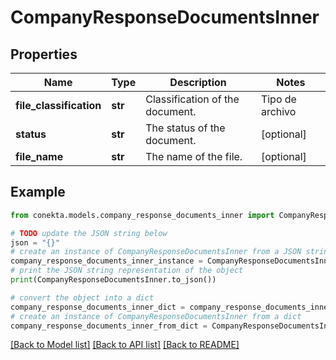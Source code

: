 # CompanyResponseDocumentsInner


## Properties

Name | Type | Description | Notes
------------ | ------------- | ------------- | -------------
**file_classification** | **str** | Classification of the document.  | Tipo de archivo              | Descripción                                               | | :--------------------------- | :-------------------------------------------------------- | | &#x60;id_legal_representative&#x60;      | identificación oficial frente                             | | &#x60;id_legal_representative_back&#x60; | identificación oficial atrás                              | | &#x60;cfdi&#x60;                         | Prueba de situación fiscal                                | | &#x60;constitutive_act_basic&#x60;       | Acta constitutiva                                         | | &#x60;proof_of_address&#x60;             | Comprobante de domicilio del negocio                      | | &#x60;power_of_attonery&#x60;            | Poderes de representación                                 | | &#x60;deposit_account_cover&#x60;        | Carátula de la cuenta de depósito                         | | &#x60;permit_casino&#x60;                | Permiso ante SEGOB                                        | | &#x60;license_sanitation&#x60;           | Licencia sanitaria de COFEPRIS                            | | &#x60;registration_tourism&#x60;         | Inscripción ante el Registro Nacional de Turismo (SECTUR) |  | [optional] 
**status** | **str** | The status of the document. | [optional] 
**file_name** | **str** | The name of the file. | [optional] 

## Example

```python
from conekta.models.company_response_documents_inner import CompanyResponseDocumentsInner

# TODO update the JSON string below
json = "{}"
# create an instance of CompanyResponseDocumentsInner from a JSON string
company_response_documents_inner_instance = CompanyResponseDocumentsInner.from_json(json)
# print the JSON string representation of the object
print(CompanyResponseDocumentsInner.to_json())

# convert the object into a dict
company_response_documents_inner_dict = company_response_documents_inner_instance.to_dict()
# create an instance of CompanyResponseDocumentsInner from a dict
company_response_documents_inner_from_dict = CompanyResponseDocumentsInner.from_dict(company_response_documents_inner_dict)
```
[[Back to Model list]](../README.md#documentation-for-models) [[Back to API list]](../README.md#documentation-for-api-endpoints) [[Back to README]](../README.md)


